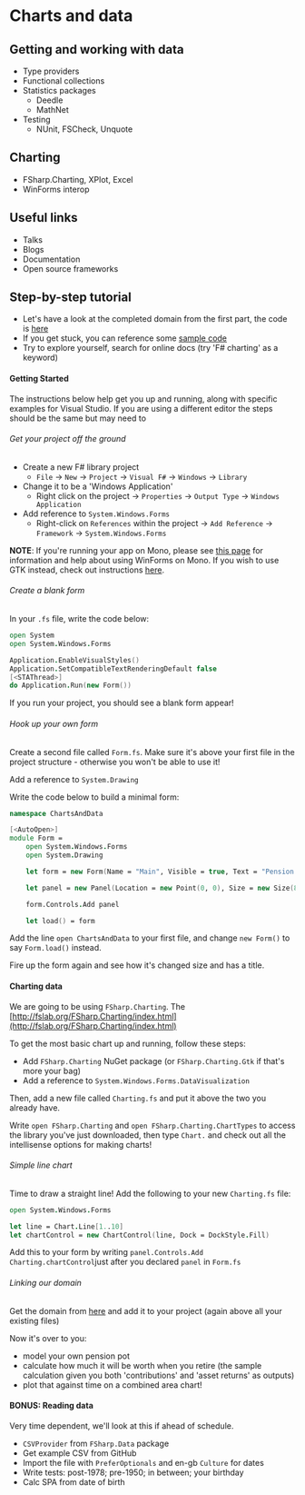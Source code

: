 # Charts and data

## Getting and working with data
  - Type providers
  - Functional collections
  - Statistics packages
    - Deedle
    - MathNet
  - Testing
    - NUnit, FSCheck, Unquote

## Charting
  - FSharp.Charting, XPlot, Excel
  - WinForms interop

## Useful links
  - Talks
  - Blogs
  - Documentation
  - Open source frameworks

## Step-by-step tutorial

- Let's have a look at the completed domain from the first part, the code is [here](../DomainModelling/DomainModelling.fs)
- If you get stuck, you can reference some [sample code](./ChartsAndData)
- Try to explore yourself, search for online docs (try 'F# charting'  as a keyword)

#### Getting Started

The instructions below help get you up and running, along with specific examples for Visual Studio. If you are using a different editor the steps should be the same but may need to

###### Get your project off the ground

- Create a new F# library project
  - `File` -> `New` -> `Project` -> `Visual F#` -> `Windows` -> `Library`
- Change it to be a 'Windows Application'
  - Right click on the project -> `Properties` -> `Output Type` -> `Windows Application`
- Add reference to `System.Windows.Forms`
  - Right-click on `References` within the project -> `Add Reference` -> `Framework` -> `System.Windows.Forms`

**NOTE**: If you're running your app on Mono, please see [this page](http://www.mono-project.com/docs/gui/winforms/) for information and help about using WinForms on Mono. If you wish to use GTK instead, check out instructions [here](http://www.mono-project.com/docs/gui/gtksharp/).

###### Create a blank form

In your `.fs` file, write the code below:

```fsharp
open System
open System.Windows.Forms

Application.EnableVisualStyles()
Application.SetCompatibleTextRenderingDefault false
[<STAThread>]
do Application.Run(new Form())
```

If you run your project, you should see a blank form appear!

###### Hook up your own form

Create a second file called `Form.fs`. Make sure it's above your first file in the project structure - otherwise you won't be able to use it!

Add a reference to `System.Drawing`

Write the code below to build a minimal form:

``` fsharp
namespace ChartsAndData

[<AutoOpen>]
module Form =
    open System.Windows.Forms
    open System.Drawing

    let form = new Form(Name = "Main", Visible = true, Text = "Pension Pot Valuation", AutoScaleDimensions = SizeF(6.F, 13.F), AutoScaleMode = AutoScaleMode.Font, ClientSize = Size(1000, 600))

    let panel = new Panel(Location = new Point(0, 0), Size = new Size(800, 600), BorderStyle = BorderStyle.Fixed3D, Dock = DockStyle.Fill)

    form.Controls.Add panel

    let load() = form
```

Add the line `open ChartsAndData` to your first file, and change `new Form()` to say `Form.load()` instead.

Fire up the form again and see how it's changed size and has a title.

#### Charting data

We are going to be using `FSharp.Charting`. The [http://fslab.org/FSharp.Charting/index.html](http://fslab.org/FSharp.Charting/index.html)

To get the most basic chart up and running, follow these steps:

- Add `FSharp.Charting` NuGet package (or `FSharp.Charting.Gtk` if that's more your bag)
- Add a reference to `System.Windows.Forms.DataVisualization`

Then, add a new file called `Charting.fs` and put it above the two you already have.

Write `open FSharp.Charting` and `open FSharp.Charting.ChartTypes` to access the library you've just downloaded, then type `Chart.` and check out  all the intellisense options for making charts!

###### Simple line chart

Time to draw a straight line! Add the following to your new `Charting.fs` file:

``` fsharp
open System.Windows.Forms

let line = Chart.Line[1..10]
let chartControl = new ChartControl(line, Dock = DockStyle.Fill)
```

Add this to your form by writing `panel.Controls.Add Charting.chartControl`just after you declared `panel` in `Form.fs`


###### Linking our domain

Get the domain from [here](../DomainModelling/DomainModelling.fs) and add it to your project (again above all your existing files)

Now it's over to you:
- model your own pension pot
- calculate how much it will be worth  when you retire (the sample calculation given you both 'contributions' and 'asset returns' as outputs)
- plot that against time on a combined area chart!

#### **BONUS**: Reading data

Very time dependent, we'll look at this if ahead of schedule.

- `CSVProvider` from `FSharp.Data` package
- Get example CSV from GitHub
- Import the file with `PreferOptionals` and en-gb `Culture` for dates
- Write tests: post-1978; pre-1950; in between; your birthday
- Calc SPA from date of birth
